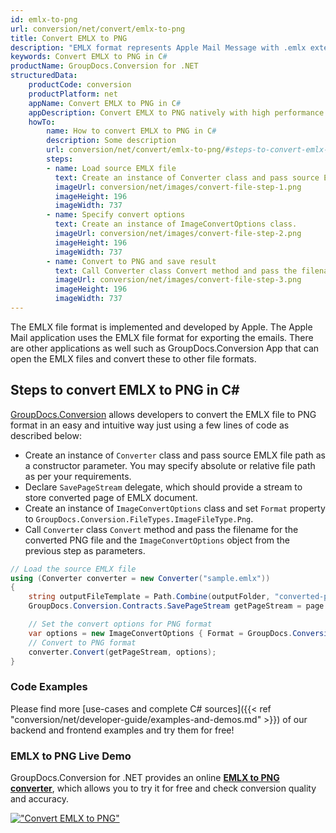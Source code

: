 ```yaml
---
id: emlx-to-png
url: conversion/net/convert/emlx-to-png
title: Convert EMLX to PNG
description: "EMLX format represents Apple Mail Message with .emlx extension. Learn how to convert EMLX to PNG file programmatically in C# language using GroupDocs.Conversion for .NET library."
keywords: Convert EMLX to PNG in C#
productName: GroupDocs.Conversion for .NET
structuredData:
    productCode: conversion
    productPlatform: net
    appName: Convert EMLX to PNG in C#
    appDescription: Convert EMLX to PNG natively with high performance using C# language and server side GroupDocs.Conversion for .NET APIs, without the use of any software like Microsoft or Open Office.
    howTo:
        name: How to convert EMLX to PNG in C# 
        description: Some description
        url: conversion/net/convert/emlx-to-png/#steps-to-convert-emlx-to-png-in-c
        steps:
        - name: Load source EMLX file 
          text: Create an instance of Converter class and pass source EMLX file path as a constructor parameter. You may specify absolute or relative file path as per your requirements. 
          imageUrl: conversion/net/images/convert-file-step-1.png
          imageHeight: 196
          imageWidth: 737
        - name: Specify convert options 
          text: Create an instance of ImageConvertOptions class.
          imageUrl: conversion/net/images/convert-file-step-2.png
          imageHeight: 196
          imageWidth: 737
        - name: Convert to PNG and save result 
          text: Call Converter class Convert method and pass the filename for the converted HTML file and the ImageConvertOptions object from the previous step as parameters.
          imageUrl: conversion/net/images/convert-file-step-3.png
          imageHeight: 196
          imageWidth: 737
---
```


The EMLX file format is implemented and developed by Apple. The Apple Mail application uses the EMLX file format for exporting the emails. There are other applications as well such as GroupDocs.Conversion App that can open the EMLX files and convert these to other file formats.

## Steps to convert EMLX to PNG in C#

[GroupDocs.Conversion](https://products.groupdocs.com/conversion/net) allows developers to convert the EMLX file to PNG format in an easy and intuitive way just using a few lines of code as described below:

* Create an instance of `Converter` class and pass source EMLX file path as a constructor parameter. You may specify absolute or relative file path as per your requirements. 
* Declare `SavePageStream` delegate, which should provide a stream to store converted page of EMLX document.
* Create an instance of `ImageConvertOptions` class and set `Format` property to `GroupDocs.Conversion.FileTypes.ImageFileType.Png`.
* Call `Converter` class `Convert` method and pass the filename for the converted PNG file and the `ImageConvertOptions` object from the previous step as parameters.

```csharp
// Load the source EMLX file
using (Converter converter = new Converter("sample.emlx"))
{
    string outputFileTemplate = Path.Combine(outputFolder, "converted-page-{0}.png");
    GroupDocs.Conversion.Contracts.SavePageStream getPageStream = page => new FileStream(string.Format(outputFileTemplate, page), FileMode.Create);

    // Set the convert options for PNG format
    var options = new ImageConvertOptions { Format = GroupDocs.Conversion.FileTypes.ImageFileType.Png };   
    // Convert to PNG format
    converter.Convert(getPageStream, options);
}
```

### Code Examples

Please find more [use-cases and complete C# sources]({{< ref "conversion/net/developer-guide/examples-and-demos.md" >}}) of our backend and frontend examples and try them for free!

### EMLX to PNG Live Demo

GroupDocs.Conversion for .NET provides an online [**EMLX to PNG converter**](https://products.groupdocs.app/conversion/emlx-to-png), which allows you to try it for free and check conversion quality and accuracy.

[!["Convert EMLX to PNG"](conversion/net/images/convert-to-png/convert-emlx-to-png.png)](https://products.groupdocs.app/conversion/emlx-to-png)
